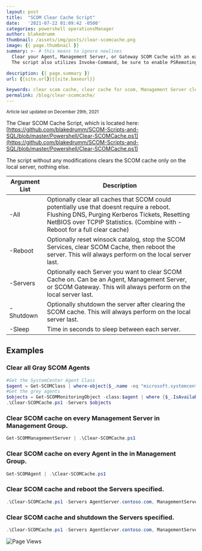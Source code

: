 ```yaml
---
layout: post
title:  "SCOM Clear Cache Script"
date:   '2021-07-22 01:09:42 -0500'
categories: powershell operationsManager
author: blakedrumm
thumbnail: /assets/img/posts/clear-scomcache.png
image: {{ page.thumbnail }}
summary: >- # this means to ignore newlines
  Clear your Agent, Management Server, or Gateway SCOM Cache with an easy to use Powershell Script!
  The script also utilizes Invoke-Command, be sure to enable PSRemoting to allow you to utilize this script across servers if needed.

description: {{ page.summary }}
url: {{site.url}}{{site.baseurl}}

keywords: clear scom cache, clear cache for scom, Management Server clear cache, clear gateway cache, clear agent cache, clean gateway, clean management server, clean agent, clean MS
permalink: /blog/clear-scomcache/
---
```

<sub>Article last updated on December 29th, 2021</sub>

  The Clear SCOM Cache Script, which is located here: \
  [https://github.com/blakedrumm/SCOM-Scripts-and-SQL/blob/master/Powershell/Clear-SCOMCache.ps1](https://github.com/blakedrumm/SCOM-Scripts-and-SQL/blob/master/Powershell/Clear-SCOMCache.ps1)

The script without any modifications clears the SCOM cache only on the local server, nothing else.

Argument List | Description |
------------- | ----------- |
-All | Optionally clear all caches that SCOM could potentially use that doesnt require a reboot. Flushing DNS, Purging Kerberos Tickets, Resetting NetBIOS over TCPIP Statistics. (Combine with -Reboot for a full clear cache) |
-Reboot | Optionally reset winsock catalog, stop the SCOM Services, clear SCOM Cache, then reboot the server. This will always perform on the local server last. |
-Servers | Optionally each Server you want to clear SCOM Cache on. Can be an Agent, Management Server, or SCOM Gateway. This will always perform on the local server last. |
-Shutdown | Optionally shutdown the server after clearing the SCOM cache. This will always perform on the local server last. |
-Sleep | Time in seconds to sleep between each server. |



## Examples
### Clear all Gray SCOM Agents
```powershell
#Get the SystemCenter Agent Class
$agent = Get-SCOMClass | where-object{$_.name -eq "microsoft.systemcenter.agent"}
#Get the grey agents
$objects = Get-SCOMMonitoringObject -class:$agent | where {$_.IsAvailable -eq $false}
.\Clear-SCOMCache.ps1 -Servers $objects
```

### Clear SCOM cache on every Management Server in Management Group.
```powershell
Get-SCOMManagementServer | .\Clear-SCOMCache.ps1
```

### Clear SCOM cache on every Agent in the in Management Group.
```powershell
Get-SCOMAgent | .\Clear-SCOMCache.ps1
```

### Clear SCOM cache and reboot the Servers specified.
```powershell
.\Clear-SCOMCache.ps1 -Servers AgentServer.contoso.com, ManagementServer.contoso.com -Reboot
```

### Clear SCOM cache and shutdown the Servers specified.
```powershell
.\Clear-SCOMCache.ps1 -Servers AgentServer.contoso.com, ManagementServer.contoso.com -Shutdown
```

![Page Views](https://counter.blakedrumm.com/count/tag.svg?url=blakedrumm.com/blog/clear-scomcache/)

<!--
Having trouble with Pages? Check out our [documentation](https://docs.github.com/categories/github-pages-basics/) or [contact support](https://support.github.com/contact) and we’ll help you sort it out.
-->
